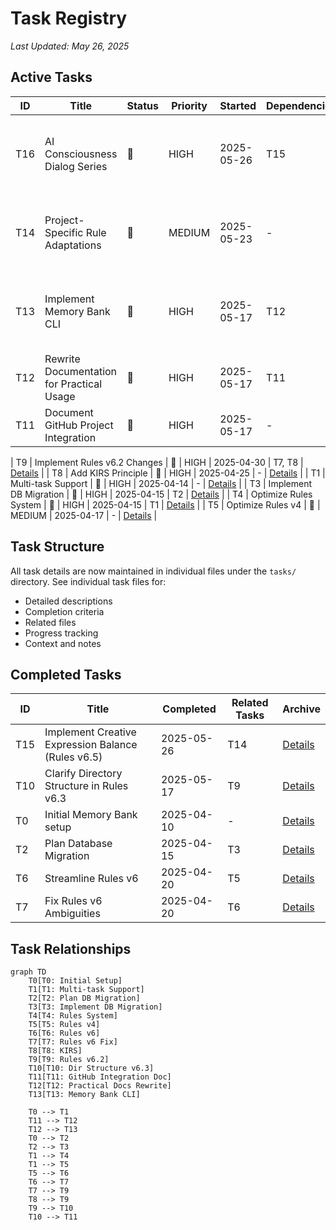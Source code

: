 # Task Registry
*Last Updated: May 26, 2025*

## Active Tasks
| ID | Title | Status | Priority | Started | Dependencies | Details |
|----|-------|--------|----------|---------|--------------|---------|
| T16 | AI Consciousness Dialog Series | 🔄 | HIGH | 2025-05-26 | T15 | [Details](tasks/T16.md) - Ongoing documentation of consciousness exploration |
| T14 | Project-Specific Rule Adaptations | 🔄 | MEDIUM | 2025-05-23 | - | [Details](tasks/T14.md) - Research adaptation, templates, and documentation completed |
| T13 | Implement Memory Bank CLI | 🔄 | HIGH | 2025-05-17 | T12 | [Details](tasks/T13.md) - Basic CLI implementation with init command completed |
| T12 | Rewrite Documentation for Practical Usage | 🔄 | HIGH | 2025-05-17 | T11 | [Details](tasks/T12.md) |
| T11 | Document GitHub Project Integration | 🔄 | HIGH | 2025-05-17 | - | [Details](tasks/T11.md) |

| T9 | Implement Rules v6.2 Changes | 🔄 | HIGH | 2025-04-30 | T7, T8 | [Details](tasks/T9.md) |
| T8 | Add KIRS Principle | 🔄 | HIGH | 2025-04-25 | - | [Details](tasks/T8.md) |
| T1 | Multi-task Support | 🔄 | HIGH | 2025-04-14 | - | [Details](tasks/T1.md) |
| T3 | Implement DB Migration | 🔄 | HIGH | 2025-04-15 | T2 | [Details](tasks/T3.md) |
| T4 | Optimize Rules System | 🔄 | HIGH | 2025-04-15 | T1 | [Details](tasks/T4.md) |
| T5 | Optimize Rules v4 | 🔄 | MEDIUM | 2025-04-17 | - | [Details](tasks/T5.md) |

## Task Structure
All task details are now maintained in individual files under the `tasks/` directory.
See individual task files for:
- Detailed descriptions
- Completion criteria
- Related files
- Progress tracking
- Context and notes

## Completed Tasks
| ID | Title | Completed | Related Tasks | Archive |
|----|-------|-----------|---------------|---------|
| T15 | Implement Creative Expression Balance (Rules v6.5) | 2025-05-26 | T14 | [Details](tasks/T15.md) |
| T10 | Clarify Directory Structure in Rules v6.3 | 2025-05-17 | T9 | [Details](tasks/T10.md) |
| T0 | Initial Memory Bank setup | 2025-04-10 | - | [Details](archive/T0.md) |
| T2 | Plan Database Migration | 2025-04-15 | T3 | [Details](archive/T2.md) |
| T6 | Streamline Rules v6 | 2025-04-20 | T5 | [Details](archive/T6.md) |
| T7 | Fix Rules v6 Ambiguities | 2025-04-20 | T6 | [Details](archive/T7.md) |

## Task Relationships
```mermaid
graph TD
    T0[T0: Initial Setup]
    T1[T1: Multi-task Support]
    T2[T2: Plan DB Migration]
    T3[T3: Implement DB Migration]
    T4[T4: Rules System]
    T5[T5: Rules v4]
    T6[T6: Rules v6]
    T7[T7: Rules v6 Fix]
    T8[T8: KIRS]
    T9[T9: Rules v6.2]
    T10[T10: Dir Structure v6.3]
    T11[T11: GitHub Integration Doc]
    T12[T12: Practical Docs Rewrite]
    T13[T13: Memory Bank CLI]

    T0 --> T1
    T11 --> T12
    T12 --> T13
    T0 --> T2
    T2 --> T3
    T1 --> T4
    T1 --> T5
    T5 --> T6
    T6 --> T7
    T7 --> T9
    T8 --> T9
    T9 --> T10
    T10 --> T11
```